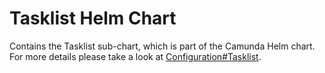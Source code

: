 # Tasklist Helm Chart

Contains the Tasklist sub-chart, which is part of the Camunda Helm chart.
For more details please take a look at [Configuration#Tasklist](../../README.md#tasklist).
